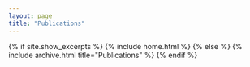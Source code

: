 ```yaml
---
layout: page
title: "Publications"
---
```



{% if site.show_excerpts %}
  {% include home.html %}
{% else %}
  {% include archive.html title="Publications" %}
{% endif %}
